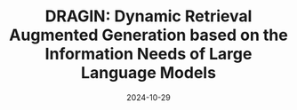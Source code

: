 ---
layout: seminar-post
title: "DRAGIN: Dynamic Retrieval Augmented Generation based on the Information Needs of Large Language Models"
subtitle: 
categories: NLP
tags: [RAG, LLM]
date: 2024-10-29
pdf_url: 'https://drive.google.com/file/d/1_W9MJGtsG0FiMFuHtmy-U-cwLmPKrpSU/preview'
---